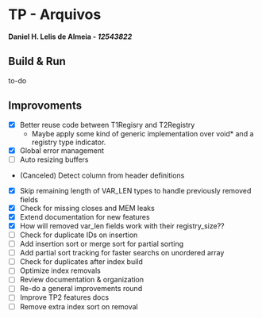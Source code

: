 # TP - Arquivos

**Daniel H. Lelis de Almeia - _12543822_**

## Build & Run

to-do

## Improvoments

- [x] Better reuse code between T1Regisry and T2Registry
  - Maybe apply some kind of generic implementation over void\* and a registry type indicator.
- [x] Global error management
- [ ] Auto resizing buffers
- (Canceled) Detect column from header definitions
- [x] Skip remaining length of VAR_LEN types to handle previously removed fields
- [x] Check for missing closes and MEM leaks
- [x] Extend documentation for new features
- [x] How will removed var_len fields work with their registry_size??
- [ ] Check for duplicate IDs on insertion
- [ ] Add insertion sort or merge sort for partial sorting
- [ ] Add partial sort tracking for faster searchs on unordered array
- [ ] Check for duplicates after index build
- [ ] Optimize index removals
- [ ] Review documentation & organization
- [ ] Re-do a general improvements round
- [ ] Improve TP2 features docs
- [ ] Remove extra index sort on removal 
